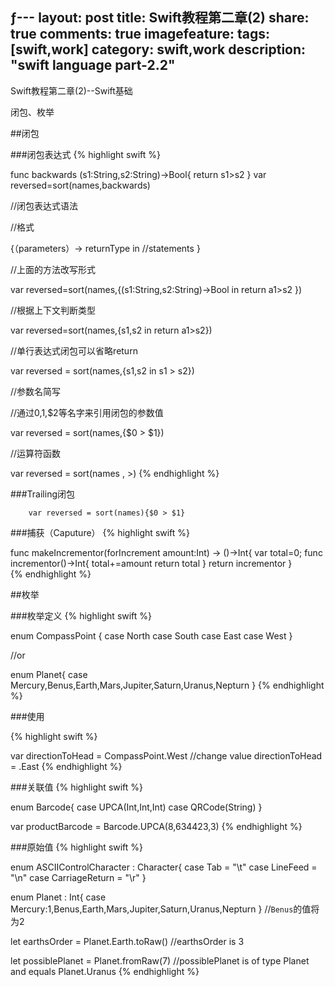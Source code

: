 ƒ---
layout: post
title: Swift教程第二章(2)
share: true
comments: true
imagefeature:
tags: [swift,work]
category: swift,work
description: "swift language part-2.2"
---

Swift教程第二章(2)--Swift基础

闭包、枚举

<!--more-->
	
##闭包

###闭包表达式
{% highlight swift %}
	
func backwards (s1:String,s2:String)->Bool{
	return s1>s2
}
var reversed=sort(names,backwards)

//闭包表达式语法
	
//格式	
	
{（parameters）-> returnType in 
	//statements
}		
	
//上面的方法改写形式
	
var reversed=sort(names,{(s1:String,s2:String)->Bool in 
	return a1>s2
})

//根据上下文判断类型

var reversed=sort(names,{s1,s2 in return a1>s2})
	
//单行表达式闭包可以省略return

var reversed = sort(names,{s1,s2 in s1 > s2})
	
//参数名简写

//通过$0,$1,$2等名字来引用闭包的参数值
	
var reversed = sort(names,{$0 > $1})

//运算符函数

var reversed = sort(names , >)
{%  endhighlight %}
		
###Trailing闭包

		var reversed = sort(names){$0 > $1}
		
###捕获（Caputure）
{% highlight swift %}

func makeIncrementor(forIncrement amount:Int) -> ()->Int{
	var total=0;
	func incrementor()->Int{
		total+=amount
		return total
	}
	return incrementor
}	
{%  endhighlight %}

##枚举

###枚举定义
{% highlight swift %}
	
enum CompassPoint {
	case North
	case South
	case East
	case West
}

//or
		
enum Planet{
	case Mercury,Benus,Earth,Mars,Jupiter,Saturn,Uranus,Nepturn
}
{%  endhighlight %}

###使用

{% highlight swift %}

var directionToHead = CompassPoint.West
//change value
directionToHead = .East
{%  endhighlight %}
		
###关联值
{% highlight swift %}

enum Barcode{
	case UPCA(Int,Int,Int)
	case QRCode(String)
}

var productBarcode = Barcode.UPCA(8,634423,3)
{%  endhighlight %}
		
###原始值
{% highlight swift %}

enum ASCIIControlCharacter : Character{
	case Tab = "\t"
	case LineFeed = "\n"
	case CarriageReturn = "\r"
}		

enum Planet : Int{
	case Mercury:1,Benus,Earth,Mars,Jupiter,Saturn,Uranus,Nepturn
}
//`Benus`的值将为2
	
let earthsOrder = Planet.Earth.toRaw()
//earthsOrder is 3

let possiblePlanet = Planet.fromRaw(7)
//possiblePlanet is of type Planet and equals Planet.Uranus
{%  endhighlight %}
		


